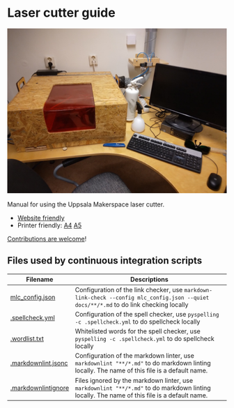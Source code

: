 # Laser cutter guide

![Our laser cutter](docs/misc/cover/laser_cutter.jpg )

Manual for using the Uppsala Makerspace laser cutter.

- [Website friendly](https://uppsala-makerspace.github.io/laser_cutter_guide/)
- Printer friendly: [A4](docs/pdfs/book.pdf) [A5](docs/pdfs/booklet.pdf)

[Contributions are welcome](https://uppsala-makerspace.github.io/laser_cutter_guide/CONTRIBUTING/)!

## Files used by continuous integration scripts

<!-- markdownlint-disable MD013 --><!-- Tables cannot be split up over lines, hence will break 80 characters per line -->

Filename                              |Descriptions
--------------------------------------|--------------------------------------------------------------------------------------------------------------------------------------
[mlc_config.json](mlc_config.json)    |Configuration of the link checker, use `markdown-link-check --config mlc_config.json --quiet docs/**/*.md` to do link checking locally
[.spellcheck.yml](.spellcheck.yml)    |Configuration of the spell checker, use `pyspelling -c .spellcheck.yml` to do spellcheck locally
[.wordlist.txt](.wordlist.txt)        |Whitelisted words for the spell checker, use `pyspelling -c .spellcheck.yml` to do spellcheck locally
[.markdownlint.jsonc](.markdownlint.jsonc)|Configuration of the markdown linter, use `markdownlint "**/*.md"` to do markdown linting locally. The name of this file is a default name.
[.markdownlintignore](.markdownlintignore)|Files ignored by the markdown linter, use `markdownlint "**/*.md"` to do markdown linting locally. The name of this file is a default name.

<!-- markdownlint-enable MD013 -->
